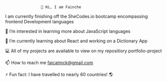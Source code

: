 					👋 Hi, I am Fainche

I am currently finishing off the SheCodes.io bootcamp encompassing frontend Development languages

👀 I’m interested in learning more about JavaScript languages 

🌱 I’m currently learning about React and working on a Dictionary App 

💻 All of my projects are available to view on my repositiory portfolio-project

📫 How to reach me
faicatmck@gmail.com

⚡ Fun fact: I have travelled to nearly 60 countries! 🌎


